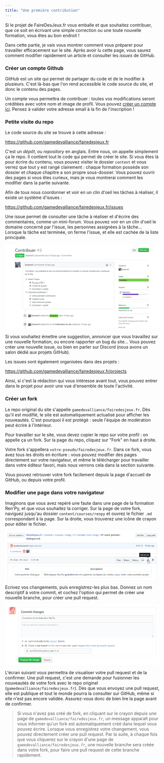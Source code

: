 ```yaml
---
title: "Une première contribution"
---
```


Si le projet de FaireDesJeux.fr vous emballe et que souhaitez contribuer, que ce soit en écrivant une simple correction ou une toute nouvelle formation, vous êtes au bon endroit !

Dans cette partie, je vais vous montrer comment vous préparer pour travailler efficacement sur le site. Après avoir lu cette page, vous saurez comment modifier rapidement un article et consulter les *issues* de GitHub.

### Créer un compte Github

GitHub est un site qui permet de partager du code et de le modifier à plusieurs. C'est là-bas que l'on rend accessible le code source du site, et donc le contenu des pages.

Un compte vous permettra de contribuer : toutes vos modifications seront créditées avec votre nom et image de profil. Vous pouvez [créer un compte ici](https://github.com/join). Pensez à valider votre adresse email à la fin de l'inscription !

### Petite visite du repo

Le code source du site se trouve à cette adresse :

https://github.com/gamedevalliance/fairedesjeux.fr

C'est un *dépôt*, ou *repository* en anglais. Entre nous, on appelle simplement ça le repo. Il contient tout le code qui permet de créer le site. Si vous êtes là pour écrire du contenu, vous pouvez visiter le dossier `content` et vous verrez que tout y est rangé clairement : chaque formation possède son dossier et chaque chapitre a son propre sous-dossier. Vous pouvez ouvrir des pages si vous êtes curieux, mais je vous montrerai comment les modifier dans la partie suivante.

Afin de tous nous coordonner et voir en un clin d'oeil les tâches à réaliser, il existe un système d'issues :

https://github.com/gamedevalliance/fairedesjeux.fr/issues

Une issue permet de consulter une tâche à réaliser et d'écrire des commentaires, comme un mini-forum. Vous pouvez voir en un clin d'oeil le domaine concerné par l'issue, les personnes assignées à la tâche... Lorsque la tâche est terminée, on ferme l'issue, et elle est cachée de la liste principale.

![Issue sur GitHub](./issue.png)

Si vous souhaitez émettre une suggestion, annoncer que vous travaillez sur une nouvelle formation, ou encore rapporter un bug du site... Vous pouvez créer une nouvelle issue, ou bien en parler sur Discord (nous avons un salon dédié aux projets GitHub).

Les issues sont également organisées dans des projets :

https://github.com/gamedevalliance/fairedesjeux.fr/projects

Ainsi, si c'est la rédaction qui vous intéresse avant tout, vous pouvez entrer dans le projet pour avoir une vue d'ensemble de toute l'activité.

### Créer un fork

Le repo original du site s'appelle `gamedevalliance/fairedesjeux.fr`. Dès qu'il est modifié, le site est automatiquement actualisé pour afficher les nouveautés. C'est pourquoi il est protégé : seule l'équipe de modération peut écrire à l'intérieur.

Pour travailler sur le site, vous devez copier le repo sur votre profil : on appelle ça un fork. Sur la page du repo, cliquez sur "Fork" en haut à droite.

Votre fork s'appellera `votre-pseudo/fairedesjeux.fr`. Dans ce fork, vous avez tous les droits en écriture : vous pouvez modifier des pages directement sur votre navigateur, et même le télécharger pour travailler dans votre éditeur favori, mais nous verrons cela dans la section suivante.

Vous pouvez retrouver votre fork facilement depuis la page d'accueil de GitHub, ou depuis votre profil.

### Modifier une page dans votre navigateur

Imaginons que vous avez repéré une faute dans une page de la formation Ren'Py, et que vous souhaitez la corriger. Sur la page de votre fork, naviguez jusqu'au dossier `content/courses/renpy` et ouvrez le fichier `.md` correspondant à la page. Sur la droite, vous trouverez une icône de crayon pour éditer le fichier.

![Bouton Edit this page sur GitHub](./edit-this-file.png)

Ecrivez vos changements, puis enregistrez-les plus bas. Donnez un nom descriptif à votre commit, et cochez l'option qui permet de créer une nouvelle branche, pour créer une pull request.

![Enregistrement du commit](./propose-file-changes.png)

L'écran suivant vous permettra de visualiser votre pull request et de la confirmer. Une pull request, c'est une demande pour fusionner les nouveautés de votre fork avec le repo originel (`gamedevalliance/fairedesjeux.fr`). Dès que vous envoyez une pull request, elle est publique et tout le monde pourra la consulter sur GitHub, même si elle n'est pas encore validée. Assurez-vous donc de bien lire la page avant de confirmer.

> Si vous n'avez pas créé de fork, en cliquant sur le crayon depuis une page de `gamedevalliance/fairedesjeux.fr`, un message apparaît pour vous informer qu'un fork est automatiquement créé dans lequel vous pouvez écrire. Lorsque vous enregistrez votre changement, vous pouvez directement créer une pull request. Par la suite, à chaque fois que vous cliquerez sur le crayon d'une page de `gamedevalliance/fairedesjeux.fr`, une nouvelle branche sera créée dans votre fork, pour faire une pull request de cette branche rapidement.
